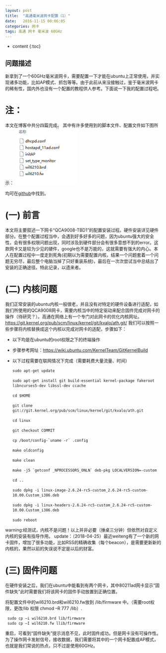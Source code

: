 ```yaml
---
layout: post
title:  "高通毫米波网卡配置（1）"
date:   2016-11-15 00:06:05
categories: 网卡
tags: 高通 网卡 毫米波 60GHz
---
```


* content
{:toc}

## 问题描述
新拿到了一个60GHz毫米波网卡，需要配置一下才能在ubuntu上正常使用，并实现诸多功能，比如AP模式、抓包等等。由于此前从来没接触过，鉴于毫米波网卡的稀有性，国内外也没有一个配置的教程供人参考。下面说一下我的配置过程吧。
# 注：
本文在博客中共分四篇完成。
其中有许多使用到的脚本文件、配置文件如下图所示：
![github](https://raw.githubusercontent.com/ZhangZheng2016/ZhangZheng2016.github.io/master/_posts/picture/file_list.png)

均可在[github](https://github.com/ZhangZheng2016/ZhangZheng2016.github.io/tree/master/_posts/file)中找到。
# (一)	前言
本文将主要叙述一下网卡“QCA9008-TBD1”的配置安装过程。硬件安装详见硬件部分。在整个配置过程当中，会遇到好多好多的问题，因为ubuntu强大的安全性，会有很多权限问题出现，同时涉及到硬件部分会有很多意想不到的error。这款网卡又是较为少见的硬件，google也不是万能的，这就需要有强大的内心。本人在配置过程中一度走到死角(初期以为需要配置内核，结果一个问题套着一个问题无穷尽，最后整个电脑当掉了只好重装系统)，最后在一次次尝试当中总结出了安装的正确途径。特此记录，以遗来者。
# (二)	内核问题
我们正常安装的ubuntu内核一般很老，并且没有对特定的硬件设备进行适配，如我们所使用的QCA9008网卡，需要内核当中的特定驱动来配合固件完成对网卡的操作（待研究？）。高通在网络上有一个专门对此网卡的优化内核网址。https://git.kernel.org/pub/scm/linux/kernel/git/kvalo/ath.git/
我们可以按照一些步骤将内核替换成这个内核以完成对网卡的适配，步骤如下：
* 以下均是在ubuntu的root权限之下的终端操作
* 步骤参考网址：https://wiki.ubuntu.com/KernelTeam/GitKernelBuild
* 以下过程需要在联网情况下完成（需要耗费大量流量、时间）

	  sudo apt-get update

	  sudo apt-get install git build-essential kernel-package fakeroot libncurses5-dev libssl-dev ccache

	  cd $HOME

	  git clone git://git.kernel.org/pub/scm/linux/kernel/git/kvalo/ath.git

	  cd linux

	  git checkout COMMIT

	  cp /boot/config-`uname -r` .config

	  make oldconfig

      make clean

      make -j5 `getconf _NPROCESSORS_ONLN` deb-pkg LOCALVERSION=-custom

      cd ..

      sudo dpkg -i linux-image-2.6.24-rc5-custom_2.6.24-rc5-custom-10.00.Custom_i386.deb

      sudo dpkg -i linux-headers-2.6.24-rc5-custom_2.6.24-rc5-custom-10.00.Custom_i386.deb

      sudo reboot

warning:经测试，内核不是问题！以上并非必要（捶桌三分钟）但依然对自定义内核的安装有指导作用。
update：（2018-04-25）最近weiteng有了一个新的网卡固件，增加了很多功能，比如RSS的精确收集（每个beacon），是需要更新新的内核的，果然以前的失误说不定是以后的财富。


# (三)	固件问题
在硬件安装之后，我们在ubuntu中能看到有两个网卡，其中80211ad网卡显示“固件缺失”此时需要我们将该网卡的固件手动放置到正确位置。

将配置文件中的wil6210.brd和wil6210.fw放到   /lib/firmware   中。（需要root权限，更改/lib 权限  chmod –R 777 /lib）.

     sudo cp –i wil6210.brd lib/firmware
     sudo cp –I wil6210.fw llib/firmware

重启，可看到“固件缺失”提示消息不见，此时固件成功。但是网卡没有可操作性。为了操作网卡发射信号，接收数据，我们需要将其中的一个网卡配置成AP模式，也就是我们常说的热点，只不过是使用60GHz。



